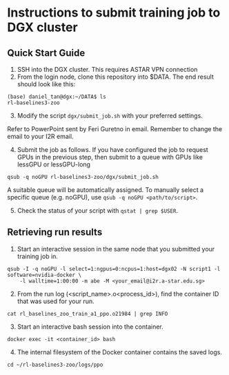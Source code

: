 # Instructions to submit training job to DGX cluster

## Quick Start Guide

1. SSH into the DGX cluster. This requires ASTAR VPN connection
2. From the login node, clone this repository into $DATA. The end result should look like this: 
```
(base) daniel_tan@dgx:~/DATA$ ls
rl-baselines3-zoo
```
3. Modify the script `dgx/submit_job.sh` with your preferred settings. 

Refer to PowerPoint sent by Feri Guretno in email. 
Remember to change the email to your I2R email. 

4. Submit the job as follows. If you have configured the job to request GPUs in the previous step,
then submit to a queue with GPUs like lessGPU or lessGPU-long
```
qsub -q noGPU rl-baselines3-zoo/dgx/submit_job.sh
```
A suitable queue will be automatically assigned. 
To manually select a specific queue (e.g. noGPU), use `qsub -q noGPU <path/to/script>`. 

5. Check the status of your script with `qstat | grep $USER`. 

## Retrieving run results

1. Start an interactive session in the same node that you submitted your training job in. 
```
qsub -I -q noGPU -l select=1:ngpus=0:ncpus=1:host=dgx02 -N script1 -l software=nvidia-docker \ 
    -l walltime=1:00:00 -m abe -M <your_email@i2r.a-star.edu.sg>
```
2. From the run log (<script_name>.o<process_id>), find the container ID that was used for your run. 
```
cat rl_baselines_zoo_train_a1_ppo.o21984 | grep INFO
```
3. Start an interactive bash session into the container. 
```
docker exec -it <container_id> bash
```
4. The internal filesystem of the Docker container contains the saved logs.
```
cd ~/rl-baselines3-zoo/logs/ppo
```


